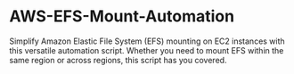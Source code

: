 # AWS-EFS-Mount-Automation
Simplify Amazon Elastic File System (EFS) mounting on EC2 instances with this versatile automation script. Whether you need to mount EFS within the same region or across regions, this script has you covered.
